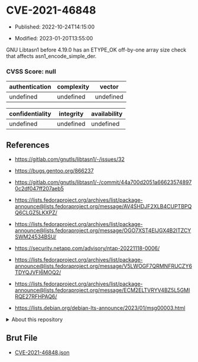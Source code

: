 # CVE-2021-46848

- Published: 2022-10-24T14:15:00

- Modified: 2023-01-20T13:55:00

GNU Libtasn1 before 4.19.0 has an ETYPE_OK off-by-one array size check that affects asn1_encode_simple_der.

### CVSS Score: **null**

| authentication | complexity | vector |
| --- | --- | --- |
| undefined | undefined | undefined |

| confidentiality | integrity | availability |
| --- | --- | --- |
| undefined | undefined | undefined |

## References

* https://gitlab.com/gnutls/libtasn1/-/issues/32

* https://bugs.gentoo.org/866237

* https://gitlab.com/gnutls/libtasn1/-/commit/44a700d2051a666235748970c2df047ff207aeb5

* https://lists.fedoraproject.org/archives/list/package-announce@lists.fedoraproject.org/message/AV4SHDJF2XLB4CUPTBPQQ6CLGZ5LKXPZ/

* https://lists.fedoraproject.org/archives/list/package-announce@lists.fedoraproject.org/message/OGO7XST4EIJGX4B2ITZCYSWM24534BSU/

* https://security.netapp.com/advisory/ntap-20221118-0006/

* https://lists.fedoraproject.org/archives/list/package-announce@lists.fedoraproject.org/message/V5LWOGF7QRMNFRUCZY6TDYQJVFI6MOQ2/

* https://lists.fedoraproject.org/archives/list/package-announce@lists.fedoraproject.org/message/ECM2ELTVRYV4BZ5L5GMIRQE27RFHPAQ6/

* https://lists.debian.org/debian-lts-announce/2023/01/msg00003.html

<details>
<summary>About this repository</summary> 

  This repository is part of the project [Live Hack CVE](https://github.com/Live-Hack-CVE). Main website can be found [www.live-hack.org](https://www.live-hack.org) 
  
  Made by [Sn0wAlice](https://github.com/Sn0wAlice) for the people that care about security and need to have a feed of the latest CVEs. Hope you enjoy it, don't forget to star the repo and follow me on [Twitter](https://twitter.com/Sn0wAlice) and [Github](https://github.com/Sn0wAlice). And that is my [personnal website](https://www.alice-snow.me/)

  - [Home Page](https://github.com/Live-Hack-CVE)
  - [Framework](https://github.com/Live-Hack-CVE/cve-framework)
  - [CVE database](https://github.com/Live-Hack-CVE/full_database)
  - [Changelog](https://github.com/Live-Hack-CVE/Changelog)
</details>

## Brut File

* [CVE-2021-46848.json](https://raw.githubusercontent.com/Live-Hack-CVE/full_database/main/cves/2021/CVE-2021-46848.json)

